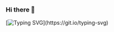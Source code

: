 ### Hi there 👋
[![Typing SVG](https://readme-typing-svg.demolab.com?font=Fira+Code&weight=600&size=23&pause=1000&color=F71818&center=false&vCenter=false&random=false&width=435&lines=My+Name+is+Joseph.;I+am+Passionate+About+Coding.;Welcome!+to+my+profile.)](https://git.io/typing-svg)
<!--
**josephnady/josephnady** is a ✨ _special_ ✨ repository because its `README.md` (this file) appears on your GitHub profile.

Here are some ideas to get you started:

- 🔭 I’m currently working on ...
- 🌱 I’m currently learning ...
- 👯 I’m looking to collaborate on ...
- 🤔 I’m looking for help with ...
- 💬 Ask me about ...
- 📫 How to reach me: ...
- 😄 Pronouns: ...
- ⚡ Fun fact: ...
-->
